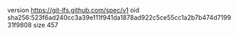 version https://git-lfs.github.com/spec/v1
oid sha256:523f6ad240cc3a39e111f941da1878ad922c5ce55cc1a2b7b474d719931f9808
size 457

